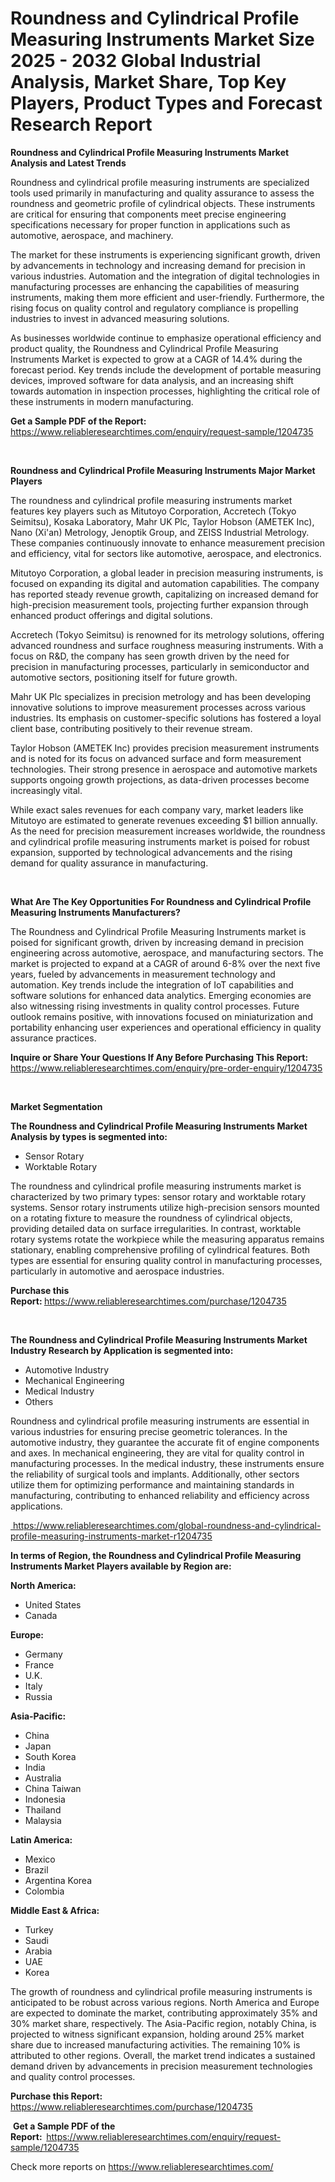 <p><h1>Roundness and Cylindrical Profile Measuring Instruments Market Size 2025 - 2032 Global Industrial Analysis, Market Share, Top Key Players, Product Types and Forecast Research Report</h1></p><p><strong>Roundness and Cylindrical Profile Measuring Instruments Market Analysis and Latest Trends</strong></p>
<p><p>Roundness and cylindrical profile measuring instruments are specialized tools used primarily in manufacturing and quality assurance to assess the roundness and geometric profile of cylindrical objects. These instruments are critical for ensuring that components meet precise engineering specifications necessary for proper function in applications such as automotive, aerospace, and machinery.</p><p>The market for these instruments is experiencing significant growth, driven by advancements in technology and increasing demand for precision in various industries. Automation and the integration of digital technologies in manufacturing processes are enhancing the capabilities of measuring instruments, making them more efficient and user-friendly. Furthermore, the rising focus on quality control and regulatory compliance is propelling industries to invest in advanced measuring solutions.</p><p>As businesses worldwide continue to emphasize operational efficiency and product quality, the Roundness and Cylindrical Profile Measuring Instruments Market is expected to grow at a CAGR of 14.4% during the forecast period. Key trends include the development of portable measuring devices, improved software for data analysis, and an increasing shift towards automation in inspection processes, highlighting the critical role of these instruments in modern manufacturing.</p></p>
<p><strong>Get a Sample PDF of the Report:&nbsp;</strong> <a href="https://www.reliableresearchtimes.com/enquiry/request-sample/1204735?utm_campaign=2638&utm_medium=2&utm_source=Github&utm_content=ia&utm_term=26032025&utm_id=roundness-and-cylindrical-profile-measuring-instruments">https://www.reliableresearchtimes.com/enquiry/request-sample/1204735</a></p>
<p>&nbsp;</p>
<p><strong>Roundness and Cylindrical Profile Measuring Instruments Major Market Players</strong></p>
<p><p>The roundness and cylindrical profile measuring instruments market features key players such as Mitutoyo Corporation, Accretech (Tokyo Seimitsu), Kosaka Laboratory, Mahr UK Plc, Taylor Hobson (AMETEK Inc), Nano (Xi'an) Metrology, Jenoptik Group, and ZEISS Industrial Metrology. These companies continuously innovate to enhance measurement precision and efficiency, vital for sectors like automotive, aerospace, and electronics.</p><p>Mitutoyo Corporation, a global leader in precision measuring instruments, is focused on expanding its digital and automation capabilities. The company has reported steady revenue growth, capitalizing on increased demand for high-precision measurement tools, projecting further expansion through enhanced product offerings and digital solutions.</p><p>Accretech (Tokyo Seimitsu) is renowned for its metrology solutions, offering advanced roundness and surface roughness measuring instruments. With a focus on R&D, the company has seen growth driven by the need for precision in manufacturing processes, particularly in semiconductor and automotive sectors, positioning itself for future growth.</p><p>Mahr UK Plc specializes in precision metrology and has been developing innovative solutions to improve measurement processes across various industries. Its emphasis on customer-specific solutions has fostered a loyal client base, contributing positively to their revenue stream.</p><p>Taylor Hobson (AMETEK Inc) provides precision measurement instruments and is noted for its focus on advanced surface and form measurement technologies. Their strong presence in aerospace and automotive markets supports ongoing growth projections, as data-driven processes become increasingly vital.</p><p>While exact sales revenues for each company vary, market leaders like Mitutoyo are estimated to generate revenues exceeding $1 billion annually. As the need for precision measurement increases worldwide, the roundness and cylindrical profile measuring instruments market is poised for robust expansion, supported by technological advancements and the rising demand for quality assurance in manufacturing.</p></p>
<p>&nbsp;</p>
<p><strong>What Are The Key Opportunities For Roundness and Cylindrical Profile Measuring Instruments Manufacturers?</strong></p>
<p><p>The Roundness and Cylindrical Profile Measuring Instruments market is poised for significant growth, driven by increasing demand in precision engineering across automotive, aerospace, and manufacturing sectors. The market is projected to expand at a CAGR of around 6-8% over the next five years, fueled by advancements in measurement technology and automation. Key trends include the integration of IoT capabilities and software solutions for enhanced data analytics. Emerging economies are also witnessing rising investments in quality control processes. Future outlook remains positive, with innovations focused on miniaturization and portability enhancing user experiences and operational efficiency in quality assurance practices.</p></p>
<p><strong>Inquire or Share Your Questions If Any Before Purchasing This Report:</strong> <a href="https://www.reliableresearchtimes.com/enquiry/pre-order-enquiry/1204735?utm_campaign=2638&utm_medium=2&utm_source=Github&utm_content=ia&utm_term=26032025&utm_id=roundness-and-cylindrical-profile-measuring-instruments">https://www.reliableresearchtimes.com/enquiry/pre-order-enquiry/1204735</a></p>
<p>&nbsp;</p>
<p><strong>Market Segmentation</strong></p>
<p><strong>The Roundness and Cylindrical Profile Measuring Instruments Market Analysis by types is segmented into:</strong></p>
<p><ul><li>Sensor Rotary</li><li>Worktable Rotary</li></ul></p>
<p><p>The roundness and cylindrical profile measuring instruments market is characterized by two primary types: sensor rotary and worktable rotary systems. Sensor rotary instruments utilize high-precision sensors mounted on a rotating fixture to measure the roundness of cylindrical objects, providing detailed data on surface irregularities. In contrast, worktable rotary systems rotate the workpiece while the measuring apparatus remains stationary, enabling comprehensive profiling of cylindrical features. Both types are essential for ensuring quality control in manufacturing processes, particularly in automotive and aerospace industries.</p></p>
<p><strong>Purchase this Report:&nbsp;</strong><a href="https://www.reliableresearchtimes.com/purchase/1204735?utm_campaign=2638&utm_medium=2&utm_source=Github&utm_content=ia&utm_term=26032025&utm_id=roundness-and-cylindrical-profile-measuring-instruments">https://www.reliableresearchtimes.com/purchase/1204735</a></p>
<p>&nbsp;</p>
<p><strong>The Roundness and Cylindrical Profile Measuring Instruments Market Industry Research by Application is segmented into:</strong></p>
<p><ul><li>Automotive Industry</li><li>Mechanical Engineering</li><li>Medical Industry</li><li>Others</li></ul></p>
<p><p>Roundness and cylindrical profile measuring instruments are essential in various industries for ensuring precise geometric tolerances. In the automotive industry, they guarantee the accurate fit of engine components and axes. In mechanical engineering, they are vital for quality control in manufacturing processes. In the medical industry, these instruments ensure the reliability of surgical tools and implants. Additionally, other sectors utilize them for optimizing performance and maintaining standards in manufacturing, contributing to enhanced reliability and efficiency across applications.</p></p>
<p><a href="https://www.reliableresearchtimes.com/global-roundness-and-cylindrical-profile-measuring-instruments-market-r1204735?utm_campaign=2638&utm_medium=2&utm_source=Github&utm_content=ia&utm_term=26032025&utm_id=roundness-and-cylindrical-profile-measuring-instruments">&nbsp;https://www.reliableresearchtimes.com/global-roundness-and-cylindrical-profile-measuring-instruments-market-r1204735</a></p>
<p><strong>In terms of Region, the Roundness and Cylindrical Profile Measuring Instruments Market Players available by Region are:</strong></p>
<p>
    <p> <strong> North America: </strong>
        <ul>
            <li>United States</li>
            <li>Canada</li>
        </ul>
        </p> 
    <p> <strong> Europe: </strong>
        <ul>
            <li>Germany</li>
            <li>France</li>
            <li>U.K.</li>
            <li>Italy</li>
            <li>Russia</li>
        </ul>
        </p> 
    <p> <strong> Asia-Pacific: </strong>
        <ul>
            <li>China</li>
            <li>Japan</li>
            <li>South Korea</li>
            <li>India</li>
            <li>Australia</li>
            <li>China Taiwan</li>
            <li>Indonesia</li>
            <li>Thailand</li>
            <li>Malaysia</li>
        </ul>
        </p> 
    <p> <strong> Latin America: </strong>
        <ul>
            <li>Mexico</li>
            <li>Brazil</li>
            <li>Argentina Korea</li>
            <li>Colombia</li>
        </ul>
        </p> 
    <p> <strong> Middle East & Africa: </strong>
        <ul>
            <li>Turkey</li>
            <li>Saudi</li>
            <li>Arabia</li>
            <li>UAE</li>
            <li>Korea</li>
        </ul>
    </p>
    </p>
<p><p>The growth of roundness and cylindrical profile measuring instruments is anticipated to be robust across various regions. North America and Europe are expected to dominate the market, contributing approximately 35% and 30% market share, respectively. The Asia-Pacific region, notably China, is projected to witness significant expansion, holding around 25% market share due to increased manufacturing activities. The remaining 10% is attributed to other regions. Overall, the market trend indicates a sustained demand driven by advancements in precision measurement technologies and quality control processes.</p></p>
<p><strong>Purchase this Report: </strong><a href="https://www.reliableresearchtimes.com/purchase/1204735?utm_campaign=2638&utm_medium=2&utm_source=Github&utm_content=ia&utm_term=26032025&utm_id=roundness-and-cylindrical-profile-measuring-instruments">https://www.reliableresearchtimes.com/purchase/1204735</a></p>
<p>&nbsp;<strong>Get a Sample PDF of the Report:&nbsp;&nbsp;</strong><a href="https://www.reliableresearchtimes.com/enquiry/request-sample/1204735?utm_campaign=2638&utm_medium=2&utm_source=Github&utm_content=ia&utm_term=26032025&utm_id=roundness-and-cylindrical-profile-measuring-instruments">https://www.reliableresearchtimes.com/enquiry/request-sample/1204735</a></p>
<p><strong></strong></p>
<p>Check more reports on <a href="https://www.reliableresearchtimes.com/?utm_campaign=2638&utm_medium=2&utm_source=Github&utm_content=ia&utm_term=26032025&utm_id=roundness-and-cylindrical-profile-measuring-instruments">https://www.reliableresearchtimes.com/</a></p>